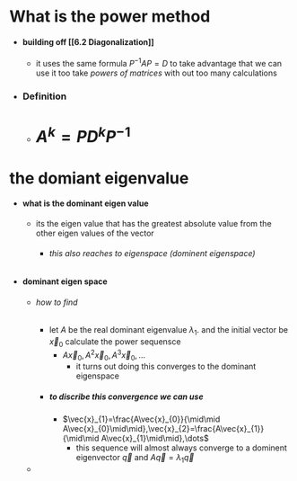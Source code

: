 
# What is the power method
- #### building off [[6.2 Diagonalization]]
	- it uses the same formula $P^{-1}AP=D$ to take advantage that we can use it too take *powers of matrices* with out too many calculations
- ### Definition 
	- # $A^{k}=PD^{k}P^{-1}$

# the domiant eigenvalue
- #### what is the dominant eigen value
	- its the eigen value that has the greatest absolute value from the other eigen values of the vector
		- ###### this also reaches to eigenspace (dominent eigenspace)
- #### dominant eigen space
	- ###### how to find
		- let $A$ be the real dominant eigenvalue $\lambda_{1}$. and the initial vector be $\vec{x}_{0}$ calculate the power sequensce
			- $A\vec{x}_{0},A^{2}\vec{x}_{0},A^{3}\vec{x}_{0},\dots$ 
				- it turns out doing this converges to the dominant eigenspace
		- ##### to discribe this convergence we can use 
			- $\vec{x}_{1}=\frac{A\vec{x}_{0}}{\mid\mid A\vec{x}_{0}\mid\mid},\vec{x}_{2}=\frac{A\vec{x}_{1}}{\mid\mid A\vec{x}_{1}\mid\mid},\dots$
				- this sequence will almost always converge to a dominent eigenvector $\vec{q}$ and  $A\vec{q}=\lambda_{1}\vec{q}$ 
	- 